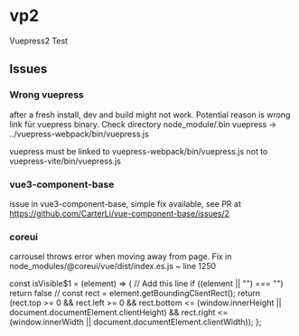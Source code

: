# vp2
Vuepress2 Test

## Issues
### Wrong vuepress
after a fresh install, dev and build might not work. Potential reason is 
wrong link für vuepress binary.
Check directory node_module/.bin
vuepress -> ../vuepress-webpack/bin/vuepress.js

vuepress must be linked to vuepress-webpack/bin/vuepress.js
not to vuepress-vite/bin/vuepress.js

### vue3-component-base

issue in vue3-component-base, simple fix available, see PR at
https://github.com/CarterLi/vue-component-base/issues/2


### coreui
carrousel throws error when moving away from page.
Fix in node_modules/@coreui/vue/dist/index.es.js ~ line 1250

const isVisible$1 = (element) => {
    // Add this line
    if ((element || "") === "") return false
    //
    const rect = element.getBoundingClientRect();
    return (rect.top >= 0 &&
        rect.left >= 0 &&
        rect.bottom <= (window.innerHeight || document.documentElement.clientHeight) &&
        rect.right <= (window.innerWidth || document.documentElement.clientWidth));
};

